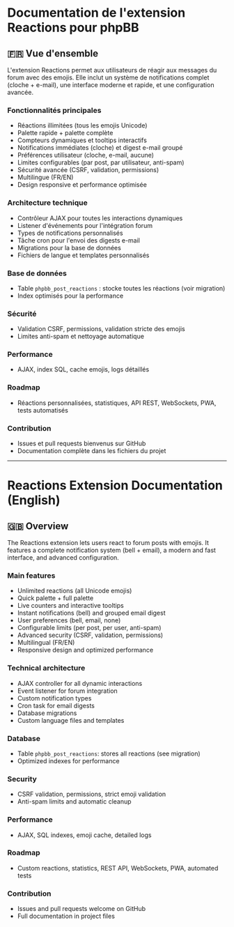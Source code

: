 # Documentation de l'extension Reactions pour phpBB

## 🇫🇷 Vue d'ensemble

L'extension Reactions permet aux utilisateurs de réagir aux messages du forum avec des emojis. Elle inclut un système de notifications complet (cloche + e-mail), une interface moderne et rapide, et une configuration avancée.

### Fonctionnalités principales
- Réactions illimitées (tous les emojis Unicode)
- Palette rapide + palette complète
- Compteurs dynamiques et tooltips interactifs
- Notifications immédiates (cloche) et digest e-mail groupé
- Préférences utilisateur (cloche, e-mail, aucune)
- Limites configurables (par post, par utilisateur, anti-spam)
- Sécurité avancée (CSRF, validation, permissions)
- Multilingue (FR/EN)
- Design responsive et performance optimisée

### Architecture technique
- Contrôleur AJAX pour toutes les interactions dynamiques
- Listener d'événements pour l'intégration forum
- Types de notifications personnalisés
- Tâche cron pour l'envoi des digests e-mail
- Migrations pour la base de données
- Fichiers de langue et templates personnalisés

### Base de données
- Table `phpbb_post_reactions` : stocke toutes les réactions (voir migration)
- Index optimisés pour la performance

### Sécurité
- Validation CSRF, permissions, validation stricte des emojis
- Limites anti-spam et nettoyage automatique

### Performance
- AJAX, index SQL, cache emojis, logs détaillés

### Roadmap
- Réactions personnalisées, statistiques, API REST, WebSockets, PWA, tests automatisés

### Contribution
- Issues et pull requests bienvenus sur GitHub
- Documentation complète dans les fichiers du projet

---

# Reactions Extension Documentation (English)

## 🇬🇧 Overview

The Reactions extension lets users react to forum posts with emojis. It features a complete notification system (bell + email), a modern and fast interface, and advanced configuration.

### Main features
- Unlimited reactions (all Unicode emojis)
- Quick palette + full palette
- Live counters and interactive tooltips
- Instant notifications (bell) and grouped email digest
- User preferences (bell, email, none)
- Configurable limits (per post, per user, anti-spam)
- Advanced security (CSRF, validation, permissions)
- Multilingual (FR/EN)
- Responsive design and optimized performance

### Technical architecture
- AJAX controller for all dynamic interactions
- Event listener for forum integration
- Custom notification types
- Cron task for email digests
- Database migrations
- Custom language files and templates

### Database
- Table `phpbb_post_reactions`: stores all reactions (see migration)
- Optimized indexes for performance

### Security
- CSRF validation, permissions, strict emoji validation
- Anti-spam limits and automatic cleanup

### Performance
- AJAX, SQL indexes, emoji cache, detailed logs

### Roadmap
- Custom reactions, statistics, REST API, WebSockets, PWA, automated tests

### Contribution
- Issues and pull requests welcome on GitHub
- Full documentation in project files
